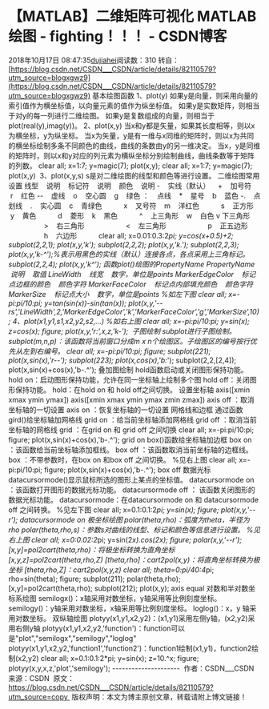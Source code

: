 # 【MATLAB】二维矩阵可视化 MATLAB绘图 - fighting！！！ - CSDN博客
2018年10月17日 08:47:35[dujiahei](https://me.csdn.net/dujiahei)阅读数：310
转自：[https://blog.csdn.net/CSDN___CSDN/article/details/82110579?utm_source=blogxgwz9](https://blog.csdn.net/CSDN___CSDN/article/details/82110579?utm_source=blogxgwz9)
基本绘图函数
1、plot(y)
如果y是向量，则采用向量的索引值作为横坐标值，以向量元素的值作为纵坐标值。
如果y是实数矩阵，则相当于对y的每一列进行二维绘图。
如果y是复数组成的向量，则相当于plot(real(y),imag(y))。
2、plot(x,y)
当x和y都是矢量，如果其长度相等，则以x为横坐标，y为纵坐标。
当x为矢量，y是有一维与x同维的矩阵时，则以x为共同的横坐标绘制多条不同颜色的曲线，曲线的条数由y的另一维决定。
当x，y是同维的矩阵时，则以x和y对应的列元素为横纵坐标分别绘制曲线，曲线条数等于矩阵的列数。
clear all;
x=1:7;
y=magic(7);
plot(x,y);
clear all;
x=1:7;
y=magic(7);
plot(x,y)
 3、plot(x,y,s)
s是对二维绘图的线型和颜色等进行设置。
二维绘图常用设置
线型    说明    标记符    说明    颜色    说明
-    实线（默认）    +    加号符    r    红色
--    虚线    o    空心圆    g    绿色
：    点线    *    星号    b    蓝色
-.    点划线    .    实心圆    c    青绿色
          x    叉号符    m    洋红色
          s    正方形    y    黄色
          d    菱形    k    黑色
          ^    上三角形    w    白色
v
下三角形          
          >    右三角形          
          <    左三角形          
          p    正五边形          
          h    六边形          
clear all;
x=0.01:0.3:2*pi;
y=cos(x+0.5)+2;
subplot(2,2,1);
plot(x,y,'k');
subplot(2,2,2);
plot(x,y,'k.');
subplot(2,2,3);
plot(x,y,'k-^');%表示用黑色的实线（默认）连接各点，各点采用上三角标记。
subplot(2,2,4);
plot(x,y,'k^');
函数plot()绘图的PropertyName
PropertyName    说明    取值
LineWidth    线宽    数字，单位是points
MarkerEdgeColor    标记点边框的颜色    颜色字符
MarkerFaceColor    标记点内部填充颜色    颜色字符
MarkerSize    标记点大小    数字，单位是points
%如左下图
clear all;
x=-pi:pi/10:pi;
y=tan(sin(x))-sin(tan(x));
plot(x,y,'--rs','LineWidth',2,'MarkerEdgeColor','k','MarkerFaceColor','g','MarkerSize',10);
4、plot(x1,y1,s1,x2,y2,s2,...)
%如右上图
clear all;
x=-pi:pi/10:pi;
y=sin(x);
z=cos(x);
figure;
plot(x,y,'r:',x,z,'k-');
 子图绘制
subplot进行子图绘制。
subplot(m,n,p)：该函数将当前窗口分成m x n个绘图区。子绘图区的编号按行优先从左到右编号。
clear all;
x=-pi:pi/10:pi;
figure;
subplot(221);
plot(x,sin(x),'r--');
subplot(223);
plot(x,cos(x),'b:*');
subplot(2,2,[2,4]);
plot(x,sin(x)+cos(x),'b-.^');
叠加图绘制
hold函数启动或关闭图形保持功能。
hold on：启动图形保持功能，允许在同一坐标轴上绘制多个图
hold off：关闭图形保持功能。
hold：在hold on 和 hold off之间切换。
设置坐标轴
axis([xmin xmax ymin ymax])
axis([xmin xmax ymin ymax zmin zmax])
axis off ：取消坐标轴的一切设置
axis on ：恢复坐标轴的一切设置
网格线和边框
通过函数gird()给坐标轴加网格线
grid on ：给当前坐标轴添加网格线
grid off ：取消当前坐标轴的网格线
grid ：在grid on 和 grid off 之间切换
clear all;
x=-pi:pi/10:pi;
figure;
plot(x,sin(x)+cos(x),'b-.^');
grid on
box()函数给坐标轴加边框
box on ：该函数给当前坐标轴添加框线。
box off ：该函数取消当前坐标轴的边框线。
box ：不带参数时，在box on 和box off 之间切换。
%见右上图
clear all;
x=-pi:pi/10:pi;
figure;
plot(x,sin(x)+cos(x),'b-.^');
box off
数据光标
datacursormode()显示鼠标所选的图形上某点的坐标值。
datacursormode on ：该函数打开图形的数据光标功能。
datacursormode off ： 该函数关闭图形的数据光标功能。
datacursormode：在datacursormode on 和 datacursormode off 之间转换。
%见左下图
clear all;
x=0.1:0.1:2*pi;
y=sin(x);
figure;
plot(x,y,'--r');
datacursormode on
极坐标绘图
polar(theta,rho)：弧度为theta，半径为rho
polar(theta,rho,s)：参数s对曲线的线型、标记和颜色等信息进行设置。
%见右上图
clear all;
x=0:0.02:2*pi;
y=sin(2*x).*cos(2*x);
figure;
polar(x,y,'--r');
[x,y]=pol2cart(theta,rho)：将极坐标转换为直角坐标
[x,y,z]=pol2cart(theta,rho,Z)
[theta,rho]：cart2pol(x,y)：将直角坐标转换为极坐标
[theta,rho,Z]：cart2pol(x,y,z)
clear all;
theta=0:pi/40:4*pi;
rho=sin(theta);
figure;
subplot(211);
polar(theta,rho);
[x,y]=pol2cart(theta,rho);
subplot(212);
plot(x,y);
axis equal
对数和半对数坐标系绘图
semilogx()：x轴采用对数坐标，y轴采用等比例刻度坐标。
semilogy()：y轴采用对数坐标，x轴采用等比例刻度坐标。
loglog()：x，y 轴采用对数坐标。
双纵轴绘图
plotyy(x1,y1,x2,y2)：(x1,y1)采用左侧y轴，(x2,y2)采用右侧y轴
plotyy(x1,y1,x2,y2,'function')：function可以是"plot","semilogx","semilogy","loglog"
plotyy(x1,y1,x2,y2,'function1','function2')：function1绘制(x1,y1)，function2绘制(x2,y2)
clear all;
x=0.1:0.1:2*pi;
y=sin(x);
z=10.^x;
figure;
plotyy(x,y,x,z,'plot','semilogy');
--------------------- 
作者：CSDN___CSDN 
来源：CSDN 
原文：https://blog.csdn.net/CSDN___CSDN/article/details/82110579?utm_source=copy 
版权声明：本文为博主原创文章，转载请附上博文链接！
